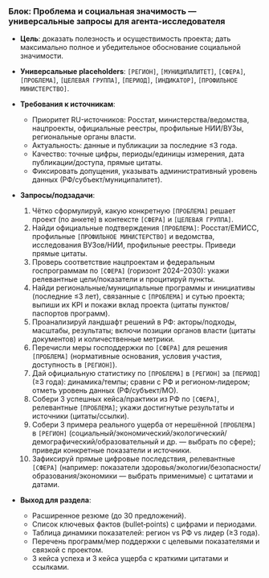 ### Блок: Проблема и социальная значимость — универсальные запросы для агента-исследователя
- **Цель**: доказать полезность и осуществимость проекта; дать максимально полное и убедительное обоснование социальной значимости.

- **Универсальные placeholders**: `[РЕГИОН]`, `[МУНИЦИПАЛИТЕТ]`, `[СФЕРА]`, `[ПРОБЛЕМА]`, `[ЦЕЛЕВАЯ ГРУППА]`, `[ПЕРИОД]`, `[ИНДИКАТОР]`, `[ПРОФИЛЬНОЕ МИНИСТЕРСТВО]`.

- **Требования к источникам**:
  - Приоритет RU-источников: Росстат, министерства/ведомства, нацпроекты, официальные реестры, профильные НИИ/ВУЗы, региональные органы власти.
  - Актуальность: данные и публикации за последние ≤3 года.
  - Качество: точные цифры, периоды/единицы измерения, дата публикации/доступа, прямые цитаты.
  - Фиксировать допущения, указывать административный уровень данных (РФ/субъект/муниципалитет).

- **Запросы/подзадачи**:
  1) Чётко сформулируй, какую конкретную `[ПРОБЛЕМА]` решает проект (по анкете) в контексте `[СФЕРА]` и `[ЦЕЛЕВАЯ ГРУППА]`.
  2) Найди официальные подтверждения `[ПРОБЛЕМА]`: Росстат/ЕМИСС, профильные `[ПРОФИЛЬНОЕ МИНИСТЕРСТВО]` и ведомства, исследования ВУЗов/НИИ, профильные реестры. Приведи прямые цитаты.
  3) Проверь соответствие нацпроектам и федеральным госпрограммам по `[СФЕРА]` (горизонт 2024–2030): укажи релевантные цели/показатели и процитируй пункты.
  4) Найди региональные/муниципальные программы и инициативы (последние ≤3 лет), связанные с `[ПРОБЛЕМА]` и сутью проекта; выпиши их KPI и покажи вклад проекта (цитаты пунктов/паспортов программ).
  5) Проанализируй ландшафт решений в РФ: акторы/подходы, масштабы, результаты; включи позиции органов власти (цитаты документов) и количественные метрики.
  6) Перечисли меры господдержки по `[СФЕРА]` для решения `[ПРОБЛЕМА]` (нормативные основания, условия участия, доступность в `[РЕГИОН]`).
  7) Дай официальную статистику по `[ПРОБЛЕМА]` в `[РЕГИОН]` за `[ПЕРИОД]` (≥3 года): динамика/темпы; сравни с РФ и регионом‑лидером; отметь уровень данных (РФ/субъект/МО).
  8) Собери 3 успешных кейса/практики из РФ по `[СФЕРА]`, релевантные `[ПРОБЛЕМА]`; укажи достигнутые результаты и источники (цитаты/ссылки).
  9) Собери 3 примера реального ущерба от нерешённой `[ПРОБЛЕМА]` в `[РЕГИОН]` (социальный/экономический/экологический/демографический/образовательный и др. — выбрать по сфере); приведи конкретные показатели и источники.
  10) Зафиксируй прямые цифровые последствия, релевантные `[СФЕРА]` (например: показатели здоровья/экологии/безопасности/образования/экономики — выбрать применимые) с цитатами и датами.

- **Выход для раздела**:
  - Расширенное резюме (до 30 предложений).
  - Список ключевых фактов (bullet‑points) с цифрами и периодами.
  - Таблица динамики показателей: регион vs РФ vs лидер (≥3 года).
  - Перечень программ/мер поддержки с целевыми показателями и связкой с проектом.
  - 3 кейса успеха и 3 кейса ущерба с краткими цитатами и ссылками.


